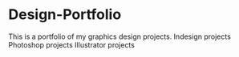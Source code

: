 # Design-Portfolio
This is a portfolio of my graphics design projects.
Indesign projects
Photoshop projects
Illustrator projects
